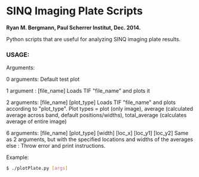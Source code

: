 SINQ Imaging Plate Scripts
========
**Ryan M. Bergmann, Paul Scherrer Institut, Dec. 2014.**

Python scripts that are useful for analyzing SINQ imaging plate results.

### USAGE:

Arguments:

0 arguments:  Default test plot

1 argument :  [file_name]  Loads TIF "file_name" and plots it

2 arguments:  [file_name] [plot_type] Loads TIF "file_name" and plots according to "plot_type".  Plot types = plot (only image), average (calculated average across band, default positions/widths), total_average (calculates average of entire image)	

6 arguments:  [file_name] [plot_type] [width] [loc_x] [loc_y1] [loc_y2] Same as 2 arguments, but with the specified locations and widths of the averages
else       :  Throw error and print instructions.


Example:
``` bash
$ ./plotPlate.py [args]
```

